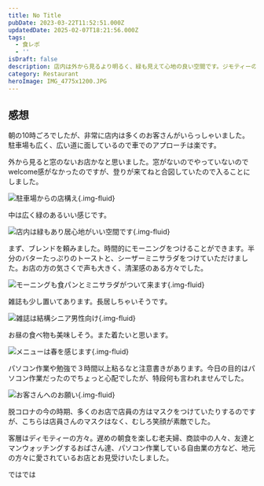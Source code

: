 ```yaml
---
title: No Title
pubDate: 2023-03-22T11:52:51.000Z
updatedDate: 2025-02-07T18:21:56.000Z
tags:
  - 食レポ
  - ''
isDraft: false
description: 店内は外から見るより明るく、緑も見えて心地の良い空間です。ジモティーの皆さんが朝食を楽しげに会話しながら取っています。愛されている感が高いです。
category: Restaurant
heroImage: IMG_4775x1200.JPG
---
```


## 感想
朝の10時ごろでしたが、非常に店内は多くのお客さんがいらっしゃいました。駐車場も広く、広い道に面しているので車でのアプローチは楽です。



外から見ると窓のないお店かなと思いました。窓がないのでやっていないのでwelcome感がなかったのですが、登りが来てねと合図していたので入ることにしました。

![駐車場からの店構え](https://object-storage.tyo2.conoha.io/v1/nc_.../blog-astro-assets/IMG_4775x1200.JPG){.img-fluid}


中は広く緑のあるいい感じです。

![店内は緑もあり居心地がいい空間です](https://object-storage.tyo2.conoha.io/v1/nc_.../blog-astro-assets/IMG_4782x1200.JPG){.img-fluid}





まず、ブレンドを頼みました。時間的にモーニングをつけることができます。半分のバターたっぷりのトーストと、シーザーミニサラダをつけていただけました。お店の方の気さくで声も大きく、清潔感のある方々でした。

![モーニングも食パンとミニサラダがついて来ます](https://object-storage.tyo2.conoha.io/v1/nc_.../blog-astro-assets/IMG_4783x1200.JPG){.img-fluid}





雑誌も少し置いてあります。長居しちゃいそうです。

![雑誌は結構シニア男性向け](https://object-storage.tyo2.conoha.io/v1/nc_.../blog-astro-assets/IMG_4777x1200.JPG){.img-fluid}



お昼の食べ物も美味しそう。また着たいと思います。

![メニューは春を感じます](https://object-storage.tyo2.conoha.io/v1/nc_.../blog-astro-assets/IMG_4785x1200.JPG){.img-fluid}







パソコン作業や勉強で３時間以上粘るなと注意書きがあります。今日の目的はパソコン作業だったのでちょっと心配でしたが、特段何も言われませんでした。

![お客さんへのお願い](https://object-storage.tyo2.conoha.io/v1/nc_.../blog-astro-assets/IMG_4780x1200.JPG){.img-fluid}





脱コロナの今の時期、多くのお店で店員の方はマスクをつけていたりするのですが、こちらは店員さんのマスクはなく、むしろ笑顔が素敵でした。



客層はディモティーの方々。遅めの朝食を楽しむ老夫婦、商談中の人々、友達とマンウォッチングするおばさん達、パソコン作業している自由業の方など、地元の方々に愛されているお店とお見受けいたしました。

ではでは

